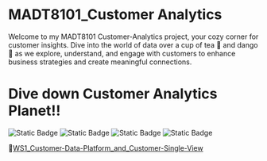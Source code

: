 # MADT8101_Customer Analytics
Welcome to my MADT8101 Customer-Analytics project, your cozy corner for customer insights. Dive into the world of data over a cup of tea 🍵 and dango 🍡 as we explore, understand, and engage with customers to enhance business strategies and create meaningful connections.
# Dive down Customer Analytics Planet!!
![Static Badge](https://img.shields.io/badge/Concept-33D4FF) ![Static Badge](https://img.shields.io/badge/Presentation-F28800) ![Static Badge](https://img.shields.io/badge/Novice-B60BB8) ![Static Badge](https://img.shields.io/badge/Canva-%2300C4CC.svg?&style=for-the-badge&logo=Canva&logoColor=white)

🌱[WS1_Customer-Data-Platform_and_Customer-Single-View](https://github.com/ginga924/MADT8101_Customer-Analytics999/blob/9d80b6a370ef70bbf36a0625abf7996a4fa12913/WS1_Customer-Data-Platform_and_Customer-Single-View)

